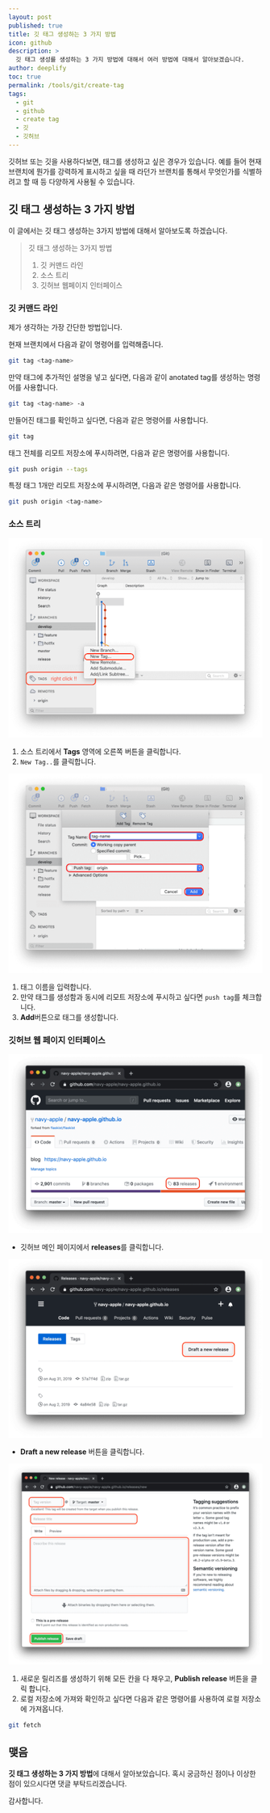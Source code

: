 ```yaml
---
layout: post
published: true
title: 깃 태그 생성하는 3 가지 방법
icon: github
description: >
  깃 태그 생성를 생성하는 3 가지 방법에 대해서 여러 방법에 대해서 알아보겠습니다.
author: deeplify
toc: true
permalink: /tools/git/create-tag
tags:
  - git
  - github
  - create tag
  - 깃
  - 깃허브
---
```


깃허브 또는 깃을 사용하다보면, 태그를 생성하고 싶은 경우가 있습니다. 예를 들어 현재 브랜치에 뭔가를 강력하게 표시하고 싶을 때 라던가 브랜치를 통해서 무엇인가를 식별하려고 할 때 등 다양하게 사용될 수 있습니다.

## 깃 태그 생성하는 3 가지 방법

이 글에서는 깃 태그 생성하는 3가지 방법에 대해서 알아보도록 하겠습니다.

> 깃 태그 생성하는 3가지 방법
> 1. 깃 커맨드 라인
> 2. 소스 트리
> 3. 깃허브 웹페이지 인터페이스

### 깃 커맨드 라인

제가 생각하는 가장 간단한 방법입니다.

현재 브랜치에서 다음과 같이 명령어를 입력해줍니다.

```bash
git tag <tag-name>
```

만약 태그에 추가적인 설명을 넣고 싶다면, 다음과 같이 anotated tag를 생성하는 명령어를 사용합니다.

```bash
git tag <tag-name> -a
```

만들어진 태그를 확인하고 싶다면, 다음과 같은 명령어를 사용합니다.

```bash
git tag
```

태그 전체를 리모트 저장소에 푸시하려면, 다음과 같은 명령어를 사용합니다.

```bash
git push origin --tags
```

특정 태그 1개만 리모트 저장소에 푸시하려면, 다음과 같은 명령어를 사용합니다.

```bash
git push origin <tag-name>
```

### 소스 트리

![source tree](/assets/images/source-tree.png)

1. 소스 트리에서 **Tags** 영역에 오른쪽 버튼을 클릭합니다.
2. `New Tag..`를 클릭합니다.

![create tag](/assets/images/source-tree-tag.png)

1. 태그 이름을 입력합니다.
2. 만약 태그를 생성함과 동시에 리모트 저장소에 푸시하고 싶다면 `push tag`를 체크합니다.
3. **Add**버튼으로 태그를 생성합니다.

### 깃허브 웹 페이지 인터페이스

![github page](/assets/images/github-release.png)

- 깃허브 메인 페이지에서 **releases**를 클릭합니다.

![github page](/assets/images/github-draft-release.png)

- **Draft a new release** 버튼을 클릭합니다.

![github page](/assets/images/github-release-new.png)

1. 새로운 릴리즈를 생성하기 위해 모든 칸을 다 채우고, **Publish release** 버튼을 클릭 합니다.
2. 로컬 저장소에 가져와 확인하고 싶다면 다음과 같은 명령어를 사용하여 로컬 저장소에 가져옵니다.

```bash
git fetch
```

## 맺음

**깃 태그 생성하는 3 가지 방법**에 대해서 알아보았습니다. 혹시 궁금하신 점이나 이상한 점이 있으시다면 댓글 부탁드리겠습니다.

감사합니다.
